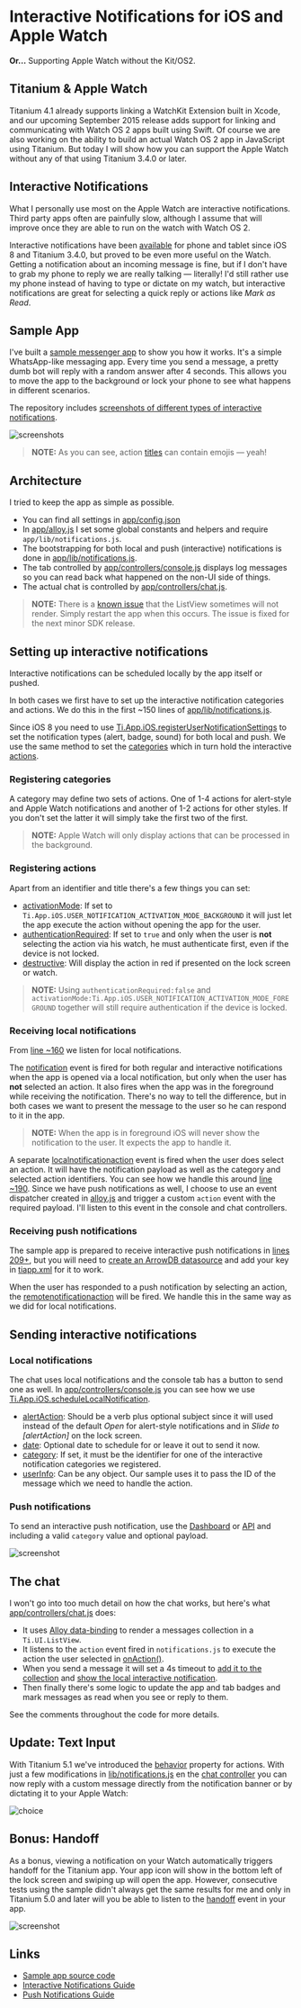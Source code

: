 # Interactive Notifications for iOS and Apple Watch
**Or...** Supporting Apple Watch without the Kit/OS2.

## Titanium & Apple Watch
Titanium 4.1 already supports linking a WatchKit Extension built in Xcode, and our upcoming September 2015 release adds support for linking and communicating with Watch OS 2 apps built using Swift. Of course we are also working on the ability to build an actual Watch OS 2 app in JavaScript using Titanium. But today I will show how you can support the Apple Watch without any of that using Titanium 3.4.0 or later.

## Interactive Notifications
What I personally use most on the Apple Watch are interactive notifications. Third party apps often are painfully slow, although I assume that will improve once they are able to run on the watch with Watch OS 2.

Interactive notifications have been [available](http://docs.appcelerator.com/platform/latest/#!/guide/iOS_Interactive_Notifications) for phone and tablet since iOS 8 and Titanium 3.4.0, but proved to be even more useful on the Watch. Getting a notification about an incoming message is fine, but if I don't have to grab my phone to reply we are really talking — literally! I'd still rather use my phone instead of having to type or dictate on my watch, but interactive notifications are great for selecting a quick reply or actions like *Mark as Read*.

## Sample App
I've built a [sample messenger app](https://github.com/appcelerator-developer-relations/appc-sample-notifywatch) to show you how it works. It's a simple WhatsApp-like messaging app. Every time you send a message, a pretty dumb bot will reply with a random answer after 4 seconds. This allows you to move the app to the background or lock your phone to see what happens in different scenarios.

The repository includes [screenshots of different types of interactive notifications](https://github.com/appcelerator-developer-relations/appc-sample-notifywatch/tree/master/screenshots).

![screenshots](screenshots/screenshots.png)

> **NOTE:** As you can see, action [titles](http://docs.appcelerator.com/platform/latest/#!/api/Titanium.App.iOS.UserNotificationAction-property-title) can contain emojis — yeah!

## Architecture
I tried to keep the app as simple as possible.

* You can find all settings in [app/config.json](https://github.com/appcelerator-developer-relations/appc-sample-notifywatch/blob/master/app/config.json)
* In [app/alloy.js](https://github.com/appcelerator-developer-relations/appc-sample-notifywatch/blob/master/app/alloy.js) I set some global constants and helpers and require `app/lib/notifications.js`.
* The bootstrapping for both local and push (interactive) notifications is done in [app/lib/notifications.js](https://github.com/appcelerator-developer-relations/appc-sample-notifywatch/blob/master/app/lib/notifications.js).
* The tab controlled by [app/controllers/console.js](https://github.com/appcelerator-developer-relations/appc-sample-notifywatch/blob/master/app/controllers/console.js) displays log messages so you can read back what happened on the non-UI side of things.
* The actual chat is controlled by [app/controllers/chat.js](https://github.com/appcelerator-developer-relations/appc-sample-notifywatch/blob/master/app/controllers/chat.js).

> **NOTE:** There is a [known issue](https://jira.appcelerator.org/browse/TIMOB-19209) that the ListView sometimes will not render. Simply restart the app when this occurs. The issue is fixed for the next minor SDK release.

## Setting up interactive notifications

Interactive notifications can be scheduled locally by the app itself or pushed.

In both cases we first have to set up the interactive notification categories and actions. We do this in the first ~150 lines of [app/lib/notifications.js](https://github.com/appcelerator-developer-relations/appc-sample-notifywatch/blob/master/app/lib/notifications.js).

Since iOS 8 you need to use [Ti.App.iOS.registerUserNotificationSettings](http://docs.appcelerator.com/platform/latest/#!/api/Titanium.App.iOS-method-registerUserNotificationSettings) to set the notification types (alert, badge, sound) for both local and push. We use the same method to set the [categories](http://docs.appcelerator.com/platform/latest/#!/api/Titanium.App.iOS-method-createUserNotificationCategory) which in turn hold the interactive [actions](http://docs.appcelerator.com/platform/latest/#!/api/Titanium.App.iOS-method-createUserNotificationAction).

### Registering categories

A category may define two sets of actions. One of 1-4 actions for alert-style and Apple Watch notifications and another of 1-2 actions for other styles. If you don't set the latter it will simply take the first two of the first.

> **NOTE:** Apple Watch will only display actions that can be processed in the background.

### Registering actions
Apart from an identifier and title there's a few things you can set:

* [activationMode](http://docs.appcelerator.com/platform/latest/#!/api/Titanium.App.iOS.UserNotificationAction): If set to `Ti.App.iOS.USER_NOTIFICATION_ACTIVATION_MODE_BACKGROUND` it will just let the app execute the action without opening the app for the user.
* [authenticationRequired](http://docs.appcelerator.com/platform/latest/#!/api/Titanium.App.iOS.UserNotificationAction-property-authenticationRequired): If set to `true` and only when the user is **not** selecting the action via his watch, he must authenticate first, even if the device is not locked.
* [destructive](http://docs.appcelerator.com/platform/latest/#!/api/Titanium.App.iOS.UserNotificationAction-property-destructive): Will display the action in red if presented on the lock screen or watch.

> **NOTE:** Using `authenticationRequired:false` and `activationMode:Ti.App.iOS.USER_NOTIFICATION_ACTIVATION_MODE_FOREGROUND` together will still require authentication if the device is locked.

### Receiving local notifications
From [line ~160](https://github.com/appcelerator-developer-relations/appc-sample-notifywatch/blob/master/app/lib/notifications.js#L160) we listen for local notifications.

The [notification](http://docs.appcelerator.com/platform/latest/#!/api/Titanium.App.iOS-event-notification) event is fired for both regular and interactive notifications when the app is opened via a local notification, but only when the user has **not** selected an action. It also fires when the app was in the foreground while receiving the notification. There's no way to tell the difference, but in both cases we want to present the message to the user so he can respond to it in the app.

> **NOTE:** When the app is in foreground iOS will never show the notification to the user. It expects the app to handle it.

A separate [localnotificationaction](http://docs.appcelerator.com/platform/latest/#!/api/Titanium.App.iOS-event-localnotificationaction) event is fired when the user does select an action. It will have the notification payload as well as the category and selected action identifiers. You can see how we handle this around [line ~190](https://github.com/appcelerator-developer-relations/appc-sample-notifywatch/blob/master/app/lib/notifications.js#L190). Since we have push notifications as well, I choose to use an event dispatcher created in [alloy.js](https://github.com/appcelerator-developer-relations/appc-sample-notifywatch/blob/master/app/alloy.js#L30) and trigger a custom `action` event with the required payload. I'll listen to this event in the console and chat controllers.

### Receiving push notifications
The sample app is prepared to receive interactive push notifications in [lines 209+](https://github.com/appcelerator-developer-relations/appc-sample-notifywatch/blob/master/app/lib/notifications.js#L209), but you will need to [create an ArrowDB datasource](https://platform.appcelerator.com/#/api.new) and add your key in [tiapp.xml](https://github.com/appcelerator-developer-relations/appc-sample-notifywatch/blob/master/tiapp.xml#L18) for it to work.

When the user has responded to a push notification by selecting an action, the [remotenotificationaction](http://docs.appcelerator.com/platform/latest/#!/api/Titanium.App.iOS-event-remotenotificationaction) will be fired. We handle this in the same way as we did for local notifications.

## Sending interactive notifications

### Local notifications
The chat uses local notifications and the console tab has a button to send one as well. In [app/controllers/console.js](https://github.com/appcelerator-developer-relations/appc-sample-notifywatch/blob/master/app/controllers/console.js#L33) you can see how we use [Ti.App.iOS.scheduleLocalNotification](http://docs.appcelerator.com/platform/latest/#!/api/Titanium.App.iOS-method-scheduleLocalNotification).

* [alertAction](http://docs.appcelerator.com/platform/latest/#!/api/NotificationParams-property-alertAction): Should be a verb plus optional subject since it will used instead of the default *Open* for alert-style notifications and in *Slide to [alertAction]* on the lock screen.
* [date](http://docs.appcelerator.com/platform/latest/#!/api/NotificationParams-property-date): Optional date to schedule for or leave it out to send it now.
* [category](http://docs.appcelerator.com/platform/latest/#!/api/NotificationParams-property-category): If set, it must be the identifier for one of the interactive notification categories we registered.
* [userInfo](http://docs.appcelerator.com/platform/latest/#!/api/NotificationParams-property-userInfo): Can be any object. Our sample uses it to pass the ID of the message which we need to handle the action.

### Push notifications
To send an interactive push notification, use the [Dashboard](http://docs.appcelerator.com/platform/latest/#!/guide/Sending_and_Scheduling_Push_Notifications-section-43298780_SendingandSchedulingPushNotifications-InteractiveNotifications(iOS8andlater)) or [API](http://docs.appcelerator.com/platform/latest/#!/guide/iOS_Interactive_Notifications-section-40930452_iOSInteractiveNotifications-SendanInteractivePushNotification) and including a valid `category` value and optional payload.

![screenshot](http://docs.appcelerator.com/platform/latest/images/download/attachments/43298780/push_notification.png)

## The chat
I won't go into too much detail on how the chat works, but here's what [app/controllers/chat.js](https://github.com/appcelerator-developer-relations/appc-sample-notifywatch/blob/master/app/controllers/chat.js) does:

* It uses [Alloy data-binding](http://docs.appcelerator.com/platform/latest/#!/guide/Alloy_Data_Binding) to render a messages collection in a `Ti.UI.ListView`.
* It listens to the `action` event fired in `notifications.js` to execute the action the user selected in [onAction()](https://github.com/appcelerator-developer-relations/appc-sample-notifywatch/blob/master/app/controllers/chat.js#L60).
* When you send a message it will set a 4s timeout to [add it to the collection](https://github.com/appcelerator-developer-relations/appc-sample-notifywatch/blob/master/app/controllers/chat.js#L293) and [show the local interactive notification](https://github.com/appcelerator-developer-relations/appc-sample-notifywatch/blob/master/app/controllers/chat.js#L309).
* Then finally there's some logic to update the app and tab badges and mark messages as read when you see or reply to them.

See the comments throughout the code for more details.

## Update: Text Input
With Titanium 5.1 we've introduced the [behavior](http://docs.appcelerator.com/platform/latest/#!/api/Titanium.App.iOS.UserNotificationAction-property-behavior) property for actions. With just a few modifications in [lib/notifications.js](app/lib/notifications.js) en the [chat controller](app/controllers/chat.js) you can now reply with a custom message directly from the notification banner or by dictating it to your Apple Watch:

![choice](screenshots/behavior_textinput.png)

## Bonus: Handoff
As a bonus, viewing a notification on your Watch automatically triggers handoff for the Titanium app. Your app icon will show in the bottom left of the lock screen and swiping up will open the app. However, consecutive tests using the sample didn't always get the same results for me and only in Titanium 5.0 and later will you be able to listen to the [handoff](https://appcelerator.github.io/appc-docs/latest/#!/api/Titanium.App.iOS-event-handoff) event in your app.

![screenshot](screenshots/screenshot_handoff_slice.png)

## Links

* [Sample app source code](https://github.com/appcelerator-developer-relations/appc-sample-notifywatch)
* [Interactive Notifications Guide](http://docs.appcelerator.com/platform/latest/#!/guide/iOS_Interactive_Notifications)
* [Push Notifications Guide](http://docs.appcelerator.com/platform/latest/#!/guide/Push_Notifications)
